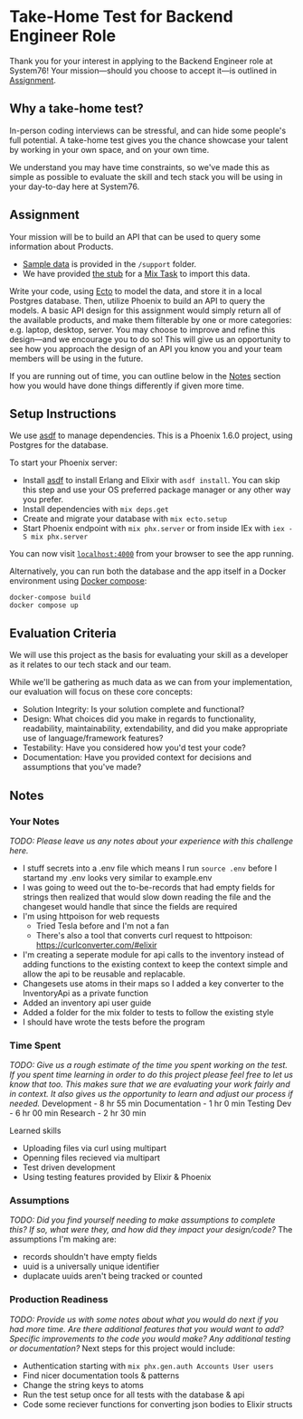 # Take-Home Test for Backend Engineer Role

Thank you for your interest in applying to the Backend Engineer role at System76! Your mission—should you choose to accept it—is outlined in [Assignment](#assignment).

## Why a take-home test?

In-person coding interviews can be stressful, and can hide some people's full potential. A take-home test gives you the chance showcase your talent by working in your own space, and on your own time.

We understand you may have time constraints, so we've made this as simple as possible to evaluate the skill and tech stack you will be using in your day-to-day here at System76.

## Assignment

Your mission will be to build an API that can be used to query some information about Products.

- [Sample data](support/data.csv) is provided in the `/support` folder.
- We have provided [the stub](lib/mix/tasks/import_products.ex) for a [Mix Task](https://hexdocs.pm/mix/1.12/Mix.Task.html) to import this data.

Write your code, using [Ecto](https://hexdocs.pm/ecto/Ecto.html) to model the data, and store it in a local Postgres database. Then, utilize Phoenix to build an API to query the models. A basic API design for this assignment would simply return all of the available products, and make them filterable by one or more categories: e.g. laptop, desktop, server. You may choose to improve and refine this design—and we encourage you to do so! This will give us an opportunity to see how you approach the design of an API you know you and your team members will be using in the future.

If you are running out of time, you can outline below in the [Notes](#notes) section how you would have done things differently if given more time.

## Setup Instructions

We use [asdf](https://asdf-vm.com/) to manage dependencies. This is a Phoenix 1.6.0 project, using Postgres for the database.

To start your Phoenix server:

- Install [asdf](https://asdf-vm.com/) to install Erlang and Elixir with `asdf install`. You can skip this step and use your OS preferred package manager or any other way you prefer.
- Install dependencies with `mix deps.get`
- Create and migrate your database with `mix ecto.setup`
- Start Phoenix endpoint with `mix phx.server` or from inside IEx with `iex -S mix phx.server`

You can now visit [`localhost:4000`](http://localhost:4000) from your browser to see the app running.

Alternatively, you can run both the database and the app itself in a Docker environment using [Docker compose](https://docs.docker.com/compose/):

```shell
docker-compose build
docker compose up
```

## Evaluation Criteria

We will use this project as the basis for evaluating your skill as a developer as it relates to our tech stack and our team.

While we'll be gathering as much data as we can from your implementation, our evaluation will focus on these core concepts:

- Solution Integrity: Is your solution complete and functional?
- Design: What choices did you make in regards to functionality, readability, maintainability, extendability, and did you make appropriate use of language/framework features?
- Testability: Have you considered how you'd test your code?
- Documentation: Have you provided context for decisions and assumptions that you've made?

## Notes

### Your Notes

_TODO: Please leave us any notes about your experience with this challenge here._
- I stuff secrets into a .env file which means I run `source .env` before I startand my .env looks very similar to example.env
- I was going to weed out the to-be-records that had empty fields for strings then realized that would slow down reading the file and the changeset would handle that since the fields are required
- I'm using httpoison for web requests
  + Tried Tesla before and I'm not a fan
  + There's also a tool that converts curl request to httpoison: https://curlconverter.com/#elixir
- I'm creating a seperate module for api calls to the inventory instead of adding functions to the existing context to keep the context simple and allow the api to be reusable and replacable.
- Changesets use atoms in their maps so I added a key converter to the InventoryApi as a private function
- Added an inventory api user guide
- Added a folder for the mix folder to tests to follow the existing style
- I should have wrote the tests before the program


### Time Spent

_TODO: Give us a rough estimate of the time you spent working on the test. If you spent time learning in order to do this project please feel free to let us know that too. This makes sure that we are evaluating your work fairly and in context. It also gives us the opportunity to learn and adjust our process if needed._
Development   - 8 hr 55 min
Documentation - 1 hr 0 min
Testing Dev   - 6 hr 00 min
Research      - 2 hr 30 min

Learned skills
- Uploading files via curl using multipart
- Openning files recieved via multipart
- Test driven development
- Using testing features provided by Elixir & Phoenix

### Assumptions

_TODO: Did you find yourself needing to make assumptions to complete this? If so, what were they, and how did they impact your design/code?_
The assumptions I'm making are:
- records shouldn't have empty fields
- uuid is a universally unique identifier
- duplacate uuids aren't being tracked or counted

### Production Readiness

_TODO: Provide us with some notes about what you would do next if you had more time. Are there additional features that you would want to add? Specific improvements to the code you would make? Any additional testing or documentation?_
Next steps for this project would include:
- Authentication starting with `mix phx.gen.auth Accounts User users`
- Find nicer documentation tools & patterns
- Change the string keys to atoms
- Run the test setup once for all tests with the database & api
- Code some reciever functions for converting json bodies to Elixir structs
